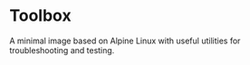 # Toolbox

A minimal image based on Alpine Linux with useful utilities for troubleshooting and testing.
